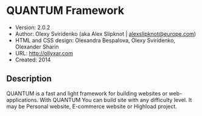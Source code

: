 QUANTUM Framework
======================
+ Version: 2.0.2
+ Author: Olexy Sviridenko (aka Alex Slipknot | alexslipknot@europe.com)
+ HTML and CSS design: Olexandra Bespalova, Olexy Sviridenko, Olexander Sharin
+ URL: http://ollyxar.com
+ Created: 2014

Description
-----------
QUANTUM is a fast and light framework for building websites or web-applications.
With QUANTUM You can build site with any difficulty level. It may be Personal website, E-commerce website or Highload project.
